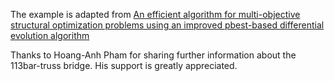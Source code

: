 The example is adapted from [An efficient algorithm for multi-objective structural optimization problems using an improved pbest-based differential evolution algorithm](https://doi.org/10.1016/j.advengsoft.2024.103752)

Thanks to Hoang-Anh Pham for sharing further information about the 113bar-truss bridge. His support is greatly appreciated.

